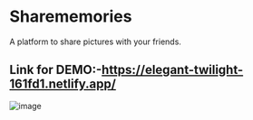 # Sharememories

A platform to share pictures with your friends.

## Link for DEMO:-https://elegant-twilight-161fd1.netlify.app/

![image](https://github.com/somendrakr/Sharememories/assets/61977952/bb6a35e7-3bc3-4574-88ee-74014de2502b)

